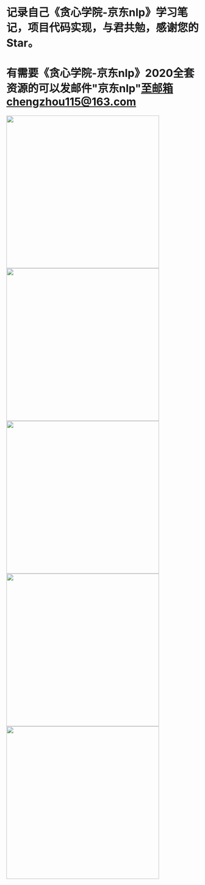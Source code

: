 # 记录自己《贪心学院-京东nlp》学习笔记，项目代码实现，与君共勉，感谢您的Star。
# 有需要《贪心学院-京东nlp》2020全套资源的可以发邮件"京东nlp"至邮箱chengzhou115@163.com 

<img src="https://github.com/MemorialCheng/JD_NLP/blob/master/images/5.png" width=400>

<img src="https://github.com/MemorialCheng/JD_NLP/blob/master/images/4.png" width=400>

<img src="https://github.com/MemorialCheng/JD_NLP/blob/master/images/3.png" width=400>

<img src="https://github.com/MemorialCheng/JD_NLP/blob/master/images/2.png" width=400>

<img src="https://github.com/MemorialCheng/JD_NLP/blob/master/images/1.png" width=400>
